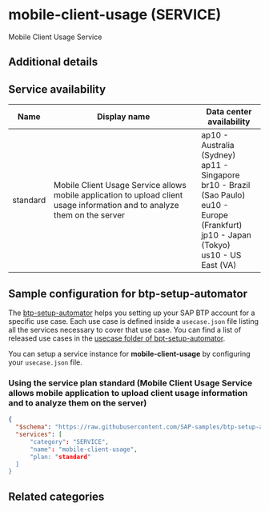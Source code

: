 # mobile-client-usage (SERVICE)

Mobile Client Usage Service

## Additional details

## Service availability

| Name | Display name | Data center availability  |
|------|----------------|---------------------------|
|  standard  |  Mobile Client Usage Service allows mobile application to upload client usage information and to analyze them on the server  | ap10 - Australia (Sydney)<br> ap11 - Singapore<br> br10 - Brazil (Sao Paulo)<br> eu10 - Europe (Frankfurt)<br> jp10 - Japan (Tokyo)<br> us10 - US East (VA)  |

## Sample configuration for btp-setup-automator

The [btp-setup-automator](https://github.com/SAP-samples/btp-setup-automator) helps you setting up your SAP BTP account for a specific use case. Each use case is defined inside a `usecase.json` file listing all the services necessary to cover that use case. You can find a list of released use cases in the [usecase folder of bpt-setup-automator](https://github.com/SAP-samples/btp-setup-automator/tree/main/usecases).

You can setup a service instance for **mobile-client-usage** by configuring your `usecase.json` file.

### Using the service plan **standard** (Mobile Client Usage Service allows mobile application to upload client usage information and to analyze them on the server)

```json
{
  "$schema": "https://raw.githubusercontent.com/SAP-samples/btp-setup-automator/main/libs/btpsa-usecase.json",
  "services": [
      "category": "SERVICE",
      "name": "mobile-client-usage",
      "plan: "standard"
  ]
}
```


## Related categories